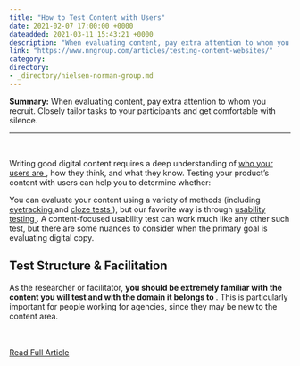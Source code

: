 ```yaml
---
title: "How to Test Content with Users"
date: 2021-02-07 17:00:00 +0000
dateadded: 2021-03-11 15:43:21 +0000
description: "When evaluating content, pay extra attention to whom you recruit. Closely tailor tasks to your participants and get comfortable with silence."
link: "https://www.nngroup.com/articles/testing-content-websites/"
category:
directory:
- _directory/nielsen-norman-group.md
---
```

<p><strong>Summary:</strong>&nbsp;When evaluating content, pay extra attention to whom you recruit. Closely tailor tasks to your participants and get comfortable with silence.</p><hr/><br/><p> Writing good digital content requires a deep understanding of <a href="https://www.nngroup.com/articles/false-consensus/">  who your users are </a> , how they think, and what they know. Testing your product’s content with users can help you to determine whether:</p><p> You can evaluate your content using a variety of methods (including <a href="https://www.nngroup.com/articles/eyetracking-setup/">  eyetracking </a> and <a href="https://www.nngroup.com/articles/cloze-test-reading-comprehension/">  cloze tests </a> ), but our favorite way is through <a href="https://www.nngroup.com/articles/usability-testing-101/">  usability testing </a> . A content-focused usability test can work much like any other such test, but there are some nuances to consider when the primary goal is evaluating digital copy.</p><h2> Test Structure &amp; Facilitation</h2><p> As the researcher or facilitator, <strong>  you should be extremely familiar with the content you will test and with the domain it belongs to </strong> . This is particularly important for people working for agencies, since they may be new to the content area.</p><br/><br/><a href="http://www.nngroup.com/articles/testing-content-websites/">Read Full Article</a>
